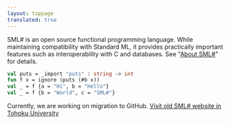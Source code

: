```yaml
---
layout: toppage
translated: true
---
```


SML# is an open source functional programming language.
While maintaining compatibility with Standard ML,
it provides practically important features such as
interoperability with C and databases.
See "[About SML#](about/index.md)" for details.

```sml
val puts = _import "puts" : string -> int
fun f x = ignore (puts (#b x))
val _ = f {a = "Hi", b = "Hello"}
val _ = f {b = "World", c = "SML#"}
```

Currently, we are working on migration to GitHub.
[Visit old SML# website in Tohoku University](https://www.pllab.riec.tohoku.ac.jp/smlsharp/)
